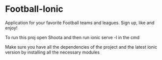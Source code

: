 # Football-Ionic

Application for your favorite Football teams and leagues.
Sign up, like and enjoy!

To run this proj open Shoota and then run ionic serve -l in the cmd 

Make sure you have all the dependencies of the project and the latest ionic version by installing all the necessary modules
